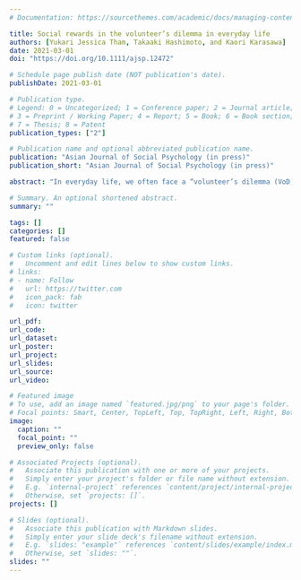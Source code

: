 ```yaml
---
# Documentation: https://sourcethemes.com/academic/docs/managing-content/

title: Social rewards in the volunteer’s dilemma in everyday life
authors: [Yukari Jessica Tham, Takaaki Hashimoto, and Kaori Karasawa]
date: 2021-03-01
doi: "https://doi.org/10.1111/ajsp.12472"

# Schedule page publish date (NOT publication's date).
publishDate: 2021-03-01

# Publication type.
# Legend: 0 = Uncategorized; 1 = Conference paper; 2 = Journal article;
# 3 = Preprint / Working Paper; 4 = Report; 5 = Book; 6 = Book section;
# 7 = Thesis; 8 = Patent
publication_types: ["2"]

# Publication name and optional abbreviated publication name.
publication: "Asian Journal of Social Psychology (in press)"
publication_short: "Asian Journal of Social Psychology (in press)"

abstract: "In everyday life, we often face a “volunteer’s dilemma (VoD)”—a group situation in which one member has to incur the cost of providing a public good. In the VoD, members of a group may wait for each other to volunteer, and thus, the group may fail to achieve the public good. Previous research has examined the probability of this failure and found that it was lower than theoretically expected. This discrepancy may have been because only material (e.g., money) and not social rewards (e.g., favourable evaluations) were considered in the theoretical expectations. To investigate whether and how people gain social rewards or are evaluated favourably by others in the VoD in everyday life (specifically in workplace contexts), we conducted a scenario‐based experiment (N = 582). The results showed that people were evaluated as more moral and competent when they volunteered than when they did not. Furthermore, this was the case especially when all the other group members shirked and when the evaluator was also willing to volunteer. These findings contribute to our current understanding of the way people perceive volunteers and shirkers in the VoD. They also have an implication on people’s motivation to incur a cost for their group in such a situation."

# Summary. An optional shortened abstract.
summary: ""

tags: []
categories: []
featured: false

# Custom links (optional).
#   Uncomment and edit lines below to show custom links.
# links:
# - name: Follow
#   url: https://twitter.com
#   icon_pack: fab
#   icon: twitter

url_pdf:
url_code:
url_dataset:
url_poster:
url_project:
url_slides:
url_source:
url_video:

# Featured image
# To use, add an image named `featured.jpg/png` to your page's folder. 
# Focal points: Smart, Center, TopLeft, Top, TopRight, Left, Right, BottomLeft, Bottom, BottomRight.
image:
  caption: ""
  focal_point: ""
  preview_only: false

# Associated Projects (optional).
#   Associate this publication with one or more of your projects.
#   Simply enter your project's folder or file name without extension.
#   E.g. `internal-project` references `content/project/internal-project/index.md`.
#   Otherwise, set `projects: []`.
projects: []

# Slides (optional).
#   Associate this publication with Markdown slides.
#   Simply enter your slide deck's filename without extension.
#   E.g. `slides: "example"` references `content/slides/example/index.md`.
#   Otherwise, set `slides: ""`.
slides: ""
---
```

